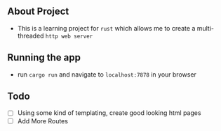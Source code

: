 ## About Project
- This is a learning project for `rust` which allows me to create a multi-threaded `http web server`


## Running the app

- run `cargo run` and navigate to `localhost:7878` in your browser

## Todo

- [ ] Using some kind of templating, create good looking html pages
- [ ] Add More Routes
